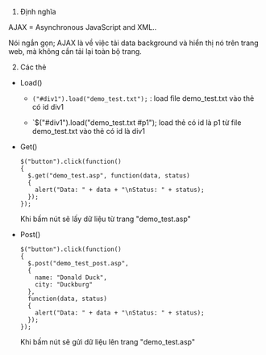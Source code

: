 1. Định nghĩa
  
  AJAX = Asynchronous JavaScript and XML..

  Nói ngắn gọn; AJAX là về việc tải data background và hiển thị nó trên trang web, mà không cần tải lại toàn bộ trang.

2. Các thẻ
- Load()
  + `("#div1").load("demo_test.txt");` : load file demo_test.txt vào thẻ có id div1
  
  + `$("#div1").load("demo_test.txt #p1"); load thẻ có id là p1 từ file demo_test.txt vào thẻ có id là div1
  
- Get()
  ```
  $("button").click(function()
  {
    $.get("demo_test.asp", function(data, status)
    {
      alert("Data: " + data + "\nStatus: " + status);
    });
  });
  ```  
  Khi bấm nút sẽ lấy dữ liệu từ trang "demo_test.asp"
  
- Post()
  ```
  $("button").click(function()
  {
    $.post("demo_test_post.asp",
    {
      name: "Donald Duck",
      city: "Duckburg"
    },
    function(data, status)
    {
      alert("Data: " + data + "\nStatus: " + status);
    });
  });
  ```
  Khi bấm nút sẽ gửi dữ liệu lên trang "demo_test.asp"
  
  
